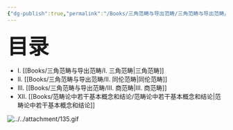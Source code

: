```yaml
---
{"dg-publish":true,"permalink":"/Books/三角范畴与导出范畴/三角范畴与导出范畴/","dgPassFrontmatter":true,"created":"2024-07-05T15:46:13.111+08:00","updated":"2024-07-23T19:40:58.584+08:00"}
---
```


<font size="7"> **目录**</font> 
+ Ⅰ. [[Books/三角范畴与导出范畴/Ⅰ. 三角范畴\|三角范畴]]
+ Ⅱ. [[Books/三角范畴与导出范畴/Ⅱ. 同伦范畴\|同伦范畴]]
+ Ⅲ. [[Books/三角范畴与导出范畴/Ⅲ. 商范畴\|Ⅲ. 商范畴]]
+ ⅩⅡ. [[Books/范畴论中若干基本概念和结论/范畴论中若干基本概念和结论\|范畴论中若干基本概念和结论]]

![../../attachment/135.gif](/img/user/attachment/135.gif)